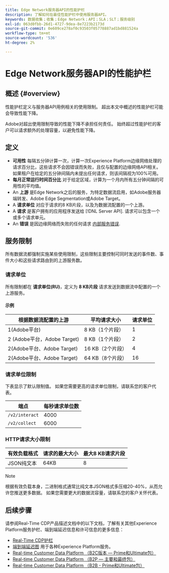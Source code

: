 ```yaml
---
title: Edge Network服务器API的性能护栏
description: 了解如何在最佳性能护栏中使用服务器API。
keywords: 数据收集；收集；Edge Network；API；SLA；SLT；服务级别
exl-id: 063d0fbb-26d1-4727-9dea-8e7223b2173d
source-git-commit: 0e609ce278af0c93503f05778887ad1bd881524a
workflow-type: tm+mt
source-wordcount: '536'
ht-degree: 2%

---
```


# Edge Network服务器API的性能护栏

## 概述 {#overview}

性能护栏定义与服务器API用例相关的使用限制。 超出本文中概述的性能护栏可能会导致性能下降。

Adobe对超出使用限制导致的性能下降不承担任何责任。 始终超过性能护栏的客户可以请求额外的处理容量，以避免性能下降。

## 定义

* **可用性** 每隔五分钟计算一次，计算一次Experience Platform边缘网络处理的请求百分比，这些请求不会因错误而失败，且仅与配置的边缘网络API相关。 如果租户在给定的五分钟间隔内未提出任何请求，则该间隔视为100%可用。
* **每月正常运行时间百分比** 对于给定区域，计算为一个月内所有五分钟间隔的可用性的平均值。
* An **上游** 是Edge Network之后的服务，为特定数据流启用，如Adobe服务器端转发、Adobe Edge Segmentation或Adobe Target。
* A **请求单位** 对应于请求的8 KB片段，以及为数据流配置的一个上游。
* A **请求** 是客户拥有的应用程序发送给 [!DNL Server API]. 请求可以包含一个或多个请求单元。
* An **错误** 是因边缘网络而失败的任何请求 [内部服务错误](error-handling.md).

## 服务限制

所有数据流都强制实施某些使用限制，这些限制主要控制可同时发送的事件数、事件大小和这些请求路由到的上游服务数。

### 请求单位

所有限制都在 **请求单位(RU)**，定义为 **8 KB片段** 请求发送到数据流中配置的一个上游服务。

#### 示例

| 根据数据流配置的上游 | 平均请求大小 | 请求单位 |
| --- | --- | --- |
| 1(Adobe平台) | 8 KB（1个片段） | 1 |
| 2 (Adobe平台，Adobe Target) | 8 KB（1个片段） | 2 |
| 2(Adobe平台、Adobe Target) | 16 KB（2个片段） | 4 |
| 2(Adobe平台、Adobe Target) | 64 KB（8个片段） | 16 |

### 请求单位限制

下表显示了默认限制值。 如果您需要更高的请求单位限制，请联系您的客户代表。

| 端点 | 每秒请求单位数 |
| --- | --- |
| `/v2/interact` | 4000 |
| `/v2/collect` | 6000 |


### HTTP请求大小限制

| 有效负载格式 | 请求的最大大小 | 最大8 KB请求片段 |
| --- | --- | --- |
| JSON纯文本 | 64KB | 8 |


>[!NOTE]
>
>根据有效负载本身，二进制格式通常比纯文本JSON格式多压缩20-40%，从而允许您推送更多数据。 如果您需要更大的数据流容量，请联系您的客户关怀代表。

## 后续步骤

请参阅Real-Time CDP产品描述文档中的以下文档，了解有关其他Experience Platform服务护栏、端到端延迟信息和许可信息的更多信息：

* [Real-Time CDP护栏](/help/rtcdp/guardrails/overview.md)
* [端到端延迟图](https://experienceleague.adobe.com/docs/blueprints-learn/architecture/architecture-overview/deployment/guardrails.html?lang=en#end-to-end-latency-diagrams) 用于各种Experience Platform服务。
* [Real-time Customer Data Platform （B2C版本 — Prime和Ultimate包）](https://helpx.adobe.com/legal/product-descriptions/real-time-customer-data-platform-b2c-edition-prime-and-ultimate-packages.html)
* [Real-time Customer Data Platform （B2P — 主要和最终包）](https://helpx.adobe.com/legal/product-descriptions/real-time-customer-data-platform-b2p-edition-prime-and-ultimate-packages.html)
* [Real-time Customer Data Platform （B2B - Prime和Ultimate包）](https://helpx.adobe.com/legal/product-descriptions/real-time-customer-data-platform-b2b-edition-prime-and-ultimate-packages.html)
